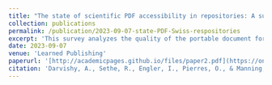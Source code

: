 ```yaml
---
title: "The state of scientific PDF accessibility in repositories: A survey in Switzerland"
collection: publications
permalink: /publication/2023-09-07-state-PDF-Swiss-respositories
excerpt: 'This survey analyzes the quality of the portable document format (PDF) documents in online repositories in Switzerland, examining their accessibility for people with visual impairments. Two minimal accessibility features were analysed: the PDFs had to have tags and a hierarchical heading structure. The survey also includes interviews with the managers or heads of multiple Swiss universities' repositories to assess the general opinion and knowledge of PDF accessibility. An analysis of interviewee responses indicates an overall lack of awareness of PDF accessibility, and shows that online repositories currently have no concrete plans to address the issue. This paper concludes by presenting a set of recommendations for online repositories to improve the accessibility of their PDF documents.'
date: 2023-09-07
venue: 'Learned Publishing'
paperurl: '[http://academicpages.github.io/files/paper2.pdf](https://onlinelibrary.wiley.com/doi/10.1002/leap.1581)'
citation: 'Darvishy, A., Sethe, R., Engler, I., Pierres, O., & Manning, J. (2023). The state of scientific PDF accessibility in repositories: A survey in Switzerland. arXiv preprint arXiv:2305.14041.'
---
```


